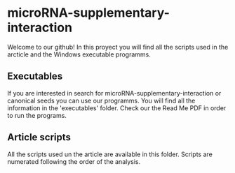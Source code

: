 # microRNA-supplementary-interaction
Welcome to our github! In this proyect you will find all the scripts used in the arcticle and the Windows executable programms.

## Executables 
If you are interested in search for microRNA-supplementary-interaction or canonical seeds you can use our programms.
You will find all the information in the 'executables' folder. Check our the Read Me PDF in order to run the programs.

## Article scripts
All the scripts used un the article are available in this folder. Scripts are numerated following the order of the analysis.